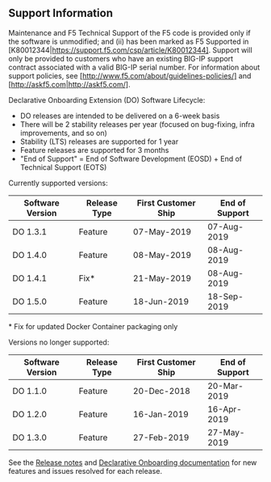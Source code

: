 ## Support Information

Maintenance and F5 Technical Support of the F5 code is provided only if the software is unmodified; and (ii) has been marked as F5 Supported in [K80012344|https://support.f5.com/csp/article/K80012344]. Support will only be provided to customers who have an existing BIG-IP support contract associated with a valid BIG-IP serial number. For information about support policies, see [http://www.f5.com/about/guidelines-policies/] and [http://askf5.com|http://askf5.com/].

Declarative Onboarding Extension (DO) Software Lifecycle:
* DO releases are intended to be delivered on a 6-week basis
* There will be 2 stability releases per year (focused on bug-fixing, infra improvements, and so on)
* Stability (LTS) releases are supported for 1 year
* Feature releases are supported for 3 months
* "End of Support" = End of Software Development (EOSD) + End of Technical Support (EOTS)

Currently supported versions:

| Software Version  | Release Type  | First Customer Ship |End of Support   |
|------------------ |---------------|---------------------|-----------------|
| DO 1.3.1	        | Feature	    | 07-May-2019	      | 07-Aug-2019     |
| DO 1.4.0	        | Feature	    | 08-May-2019	      | 08-Aug-2019     |
| DO 1.4.1          | Fix*          | 21-May-2019         | 08-Aug-2019     |
| DO 1.5.0          | Feature       | 18-Jun-2019         | 18-Sep-2019     |

\* Fix for updated Docker Container packaging only

Versions no longer supported:

| Software Version | Release Type  | First Customer Ship | End of  Support |
|------------------|---------------|---------------------|-----------------|
| DO 1.1.0         | Feature       | 20-Dec-2018         | 20-Mar-2019     |
| DO 1.2.0         | Feature       | 16-Jan-2019         | 16-Apr-2019     |
| DO 1.3.0	       | Feature	   | 27-Feb-2019	     | 27-May-2019     |

See the [Release notes](https://github.com/F5Networks/f5-declarative-onboarding/releases) and [Declarative Onboarding documentation](https://clouddocs.f5.com/products/extensions/f5-declarative-onboarding/latest/) for new features and issues resolved for each release.

